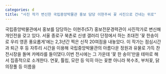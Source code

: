 ```yaml
---
categories: d
title: "사진 작가 변신한 국립중앙박물관 홍보 담당 이현주씨 꽃 사진으로 건네는 위로"
---
```

국립중앙박물관에서 홍보를 담당하는 이현주(57) 홍보전문경력관이 사진작가로 변신해 개인전을 갖고 있다. 서울 종로구 북촌로 신생 갤러리 단정에서 하는 초대전 ‘꽃 한송이로 우리 영혼 풍요롭게’에는 2,3년간 찍은 신작 20여점을 내놓았다. 이 작가는 점심시간과 퇴근 후 등 자투리 시간을 이용해 국립중앙박물관의 아름다운 정원과 유물로 가득 찬 전시장을 돌며 카메라를 들이댔다.이번 전시에는 그 가운데 ‘꽃 한 송이’만을 테마로 해서 집중적으로 소개한다. 연꽃, 튤립, 모란 등 익히 아는 꽃뿐 아니라 복수초, 부처꽃, 닭의장풀 등 이름을
